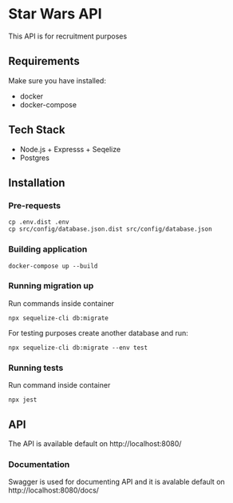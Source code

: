# Star Wars API

This API is for recruitment purposes

## Requirements

Make sure you have installed:

- docker
- docker-compose

## Tech Stack

- Node.js + Expresss + Seqelize
- Postgres

## Installation

### Pre-requests

```
cp .env.dist .env
cp src/config/database.json.dist src/config/database.json
```

### Building application

`docker-compose up --build`

### Running migration up

Run commands inside container

```
npx sequelize-cli db:migrate
```

For testing purposes create another database and run:

```
npx sequelize-cli db:migrate --env test
```

### Running tests

Run command inside container

```
npx jest
```

## API

The API is available default on http://localhost:8080/

### Documentation

Swagger is used for documenting API and it is avalable default on http://localhost:8080/docs/
